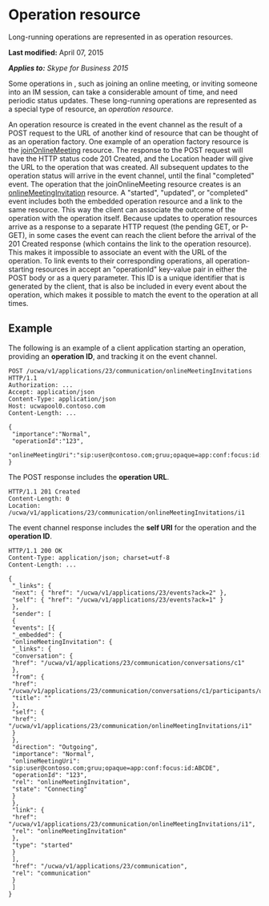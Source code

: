 
# Operation resource
Long-running operations are represented in as operation resources.

 **Last modified:** April 07, 2015

 _**Applies to:** Skype for Business 2015_

Some operations in , such as joining an online meeting, or inviting someone into an IM session, can take a considerable amount of time, and need periodic status updates. These long-running operations are represented as a special type of resource, an _operation resource_.

An operation resource is created in the event channel as the result of a POST request to the URL of another kind of resource that can be thought of as an operation factory. One example of an operation factory resource is the [joinOnlineMeeting](joinOnlineMeeting_ref.md) resource. The response to the POST request will have the HTTP status code 201 Created, and the Location header will give the URL to the operation that was created.
All subsequent updates to the operation status will arrive in the event channel, until the final "completed" event. The operation that the joinOnlineMeeting resource creates is an [onlineMeetingInvitation](onlineMeetingInvitation_ref.md) resource. A "started", "updated", or "completed" event includes both the embedded operation resource and a link to the same resource. This way the client can associate the outcome of the operation with the operation itself.
Because updates to operation resources arrive as a response to a separate HTTP request (the pending GET, or P-GET), in some cases the event can reach the client before the arrival of the 201 Created response (which contains the link to the operation resource). This makes it impossible to associate an event with the URL of the operation. To link events to their corresponding operations, all operation-starting resources in accept an "operationId" key-value pair in either the POST body or as a query parameter. This ID is a unique identifier that is generated by the client, that is also be included in every event about the operation, which makes it possible to match the event to the operation at all times.

## Example

The following is an example of a client application starting an operation, providing an **operation ID**, and tracking it on the event channel.


```
POST /ucwa/v1/applications/23/communication/onlineMeetingInvitations HTTP/1.1 
Authorization: ... 
Accept: application/json 
Content-Type: application/json 
Host: ucwapool0.contoso.com 
Content-Length: ... 

{
 "importance":"Normal",
 "operationId":"123", 
 "onlineMeetingUri":"sip:user@contoso.com;gruu;opaque=app:conf:focus:id:ABCDE"
} 

```

The POST response includes the **operation URL**.




```
HTTP/1.1 201 Created 
Content-Length: 0 
Location: /ucwa/v1/applications/23/communication/onlineMeetingInvitations/i1
```

The event channel response includes the **self URI** for the operation and the **operation ID**.




```
HTTP/1.1 200 OK 
Content-Type: application/json; charset=utf-8 
Content-Length: ... 

{ 
 "_links": { 
 "next": { "href": "/ucwa/v1/applications/23/events?ack=2" }, 
 "self": { "href": "/ucwa/v1/applications/23/events?ack=1" }
 }, 
 "sender": [ 
 { 
 "events": [{ 
 "_embedded": { 
 "onlineMeetingInvitation": { 
 "_links": { 
 "conversation": { 
 "href": "/ucwa/v1/applications/23/communication/conversations/c1" 
 }, 
 "from": { 
 "href": "/ucwa/v1/applications/23/communication/conversations/c1/participants/user@contoso.com", 
 "title": "" 
 }, 
 "self": { 
 "href": "/ucwa/v1/applications/23/communication/onlineMeetingInvitations/i1" 
 } 
 }, 
 "direction": "Outgoing", 
 "importance": "Normal", 
 "onlineMeetingUri": "sip:user@contoso.com;gruu;opaque=app:conf:focus:id:ABCDE", 
 "operationId": "123", 
 "rel": "onlineMeetingInvitation", 
 "state": "Connecting" 
 } 
 }, 
 "link": { 
 "href": "/ucwa/v1/applications/23/communication/onlineMeetingInvitations/i1", 
 "rel": "onlineMeetingInvitation" 
 }, 
 "type": "started" 
 } 
 ], 
 "href": "/ucwa/v1/applications/23/communication", 
 "rel": "communication" 
 } 
 ] 
}
```

